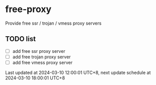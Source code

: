 
# free-proxy
Provide free ssr / trojan / vmess proxy servers


## TODO list
- [ ] add free ssr proxy server
- [ ] add free trojan proxy server
- [ ] add free vmess proxy server

Last updated at 2024-03-10 12:00:01 UTC+8, next update schedule at 2024-03-10 18:00:01 UTC+8

